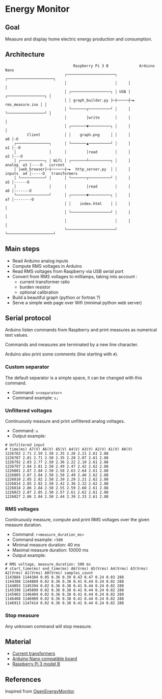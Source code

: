 # Energy Monitor

## Goal

Measure and display home electric energy production and consumption.

## Architecture

```
                               Raspberry Pi 3 B              Arduino Nano
                           ┌──────────────────────┐     ┌─────────────────────┐
                           │                      │     │                     │
                           │ ┌──────────────────┐ │ USB │ ┌─────────────────┐ │
                           │ │ graph_builder.py ├─┼─────┼─► rms_measure.ino │ │
                           │ └───────┬──────────┘ │     │ └─────────────────┘ │
                           │         │write       │     │                     │
                           │ ┌───────▼──────────┐ │     │                     │
          Client           │ │    graph.png     │ │     │                  a0 │-O
    ┌───────────────┐      │ └───────▲──────────┘ │     │                  a1 │--O
    │               │      │         │read        │     │                  a2 │---O
    │ ┌───────────┐ │ Wifi │ ┌───────┴──────────┐ │     │          analog  a3 │----O   current
    │ │web_browser├─┼──────┼─►  http_server.py  │ │     │          inputs  a4 │-----O   transformers
    │ └───────────┘ │      │ └───────┬──────────┘ │     │                  a5 │------O
    │               │      │         │read        │     │                  a6 │-------O
    └───────────────┘      │ ┌───────▼──────────┐ │     │                  a7 │--------O
                           │ │    index.html    │ │     │                     │
                           │ └──────────────────┘ │     │                     │
                           │                      │     │                     │
                           └──────────────────────┘     └─────────────────────┘
```

## Main steps

- Read Arduino analog inputs
- Compute RMS voltages in Arduino
- Read RMS voltages from Raspberry via USB serial port
- Convert from RMS voltages to milliamps, taking into account :
    - current transformer ratio
    - burden resistor
    - optional calibration
- Build a beautiful graph (python or fortran ?)
- Serve a simple web page over Wifi (minimal python web server)

## Serial protocol

Arduino listen commands from Raspberry and print measures as numerical text values.

Commands and measures are terminated by a new line character.

Arduino also print some comments (line starting with `#`).

### Custom separator

The default separator is a simple space, it can be changed with this command.

- Command: `s<separator>`
- Command example: `s;`

### Unfiltered voltages

Continuously measure and print unfiltered analog voltages.

- Command: `u`
- Output example:
```
# Unfiltered input
# time(ms) A7(V) A6(V) A5(V) A4(V) A3(V) A2(V) A1(V) A0(V)
1226783 2.71 2.59 2.50 2.35 2.26 2.21 2.61 2.88
1226787 2.81 2.71 2.50 2.35 2.20 2.07 2.61 2.88
1226792 2.83 2.77 2.50 2.36 2.22 2.10 2.61 2.88
1226797 2.84 2.81 2.50 2.49 2.47 2.42 2.62 2.88
1226801 2.87 2.84 2.50 2.58 2.63 2.64 2.61 2.88
1226805 2.87 2.84 2.50 2.50 2.49 2.46 2.62 2.88
1226810 2.85 2.82 2.50 2.39 2.29 2.21 2.62 2.88
1226814 2.85 2.82 2.50 2.42 2.36 2.32 2.62 2.88
1226818 2.86 2.84 2.50 2.55 2.59 2.60 2.61 2.88
1226823 2.87 2.85 2.50 2.57 2.61 2.62 2.61 2.88
1226827 2.86 2.84 2.50 2.44 2.39 2.33 2.61 2.88
```

### RMS voltages

Continuously measure, compute and print RMS voltages over the given measure duration.

- Command: `r<measure_duration_ms>`
- Command example: `r500`
- Minimal measure duration: 40 ms
- Maximal measure duration: 10000 ms
- Output example:
```
# RMS voltage, measure_duration: 500 ms
# start_time(ms) end_time(ms) A6(Vrms) A5(Vrms) A4(Vrms) A3(Vrms) A2(Vrms) A1(Vrms) A0(Vrms) samples_count
1143884 1144384 0.05 0.36 0.39 0.43 0.47 0.24 0.03 288
1144388 1144889 0.02 0.36 0.38 0.41 0.44 0.24 0.02 288
1144893 1145394 0.02 0.36 0.38 0.41 0.44 0.24 0.02 288
1145398 1145899 0.02 0.36 0.38 0.41 0.44 0.24 0.02 288
1145903 1146404 0.02 0.36 0.38 0.41 0.44 0.24 0.02 289
1146408 1146909 0.02 0.36 0.38 0.41 0.44 0.24 0.02 288
1146913 1147414 0.02 0.36 0.38 0.41 0.44 0.24 0.02 288
```

### Stop measure

Any unknown command will stop measure.

## Material
- [Current transformers](https://www.gotronic.fr/art-capteur-de-courant-30-a-sct013-030-18987.htm)
- [Arduino Nano compatible board](https://www.gotronic.fr/art-carte-maker-nano-37259.htm)
- [Raspberry Pi 3 model B](https://www.etechnophiles.com/raspberry-pi-3-gpio-pinout-pin-diagram-and-specs-in-detail-model-b)

## References

Inspired from [OpenEnergyMonitor](https://docs.openenergymonitor.org/electricity-monitoring/ct-sensors/how-to-build-an-arduino-energy-monitor-measuring-current-only.html).
